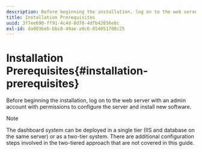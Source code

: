 ```yaml
---
description: Before beginning the installation, log on to the web server with an admin account with permissions to configure the server and install new software.
title: Installation Prerequisites
uuid: 3f7ee690-ff91-4c4d-8d78-4dfb42856e8c
exl-id: da9836eb-bbc8-49ae-a9c6-054051708c25
---
```

# Installation Prerequisites{#installation-prerequisites}

Before beginning the installation, log on to the web server with an admin account with permissions to configure the server and install new software.

>[!NOTE]
>
>The dashboard system can be deployed in a single tier (IIS and database on the same server) or as a two-tier system. There are additional configuration steps involved in the two-tiered approach that are not covered in this guide.
